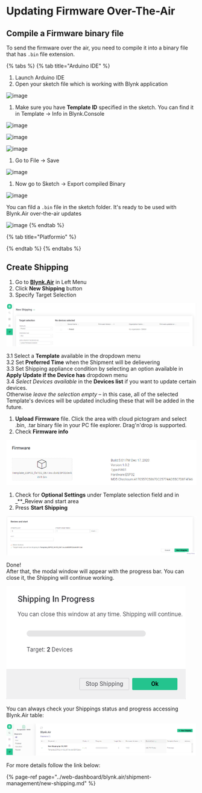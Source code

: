 # Updating Firmware Over-The-Air

## Compile a Firmware binary file

To send the firmware over the air, you need to compile it into a binary file that has `.bin` file extension.

{% tabs %}
{% tab title="Arduino IDE" %}
1. Launch Arduino IDE  
2. Open your sketch file which is working with Blynk application

![image](https://user-images.githubusercontent.com/65705128/115250112-f0c76180-a131-11eb-96b3-8f3156c7a136.png)

1. Make sure you have **Template ID** specified in the sketch. You can find it in Template -&gt; Info in Blynk.Console

![image](https://user-images.githubusercontent.com/65705128/115251088-dcd02f80-a132-11eb-9ae6-c657c429b4a1.png)

![image](https://user-images.githubusercontent.com/65705128/115254884-75b47a00-a136-11eb-8fc4-e4305b7f68b3.png)

![image](https://user-images.githubusercontent.com/65705128/115254884-75b47a00-a136-11eb-8fc4-e4305b7f68b3.png)

1. Go to File -&gt; Save

![image](https://user-images.githubusercontent.com/65705128/115255420-ebb8e100-a136-11eb-8fff-ab3e901f59f2.png)

1. Now go to Sketch -&gt; Export compiled Binary

![image](https://user-images.githubusercontent.com/65705128/115255779-46523d00-a137-11eb-8420-1ab24f465265.png)

You can fild a `.bin` file in the sketch folder. It's ready to be used with Blynk.Air over-the-air updates

![image](https://user-images.githubusercontent.com/65705128/115256352-d09aa100-a137-11eb-91f5-cb8024c17222.png)
{% endtab %}

{% tab title="Platformio" %}

{% endtab %}
{% endtabs %}

## Create Shipping

1. Go to [**Blynk.Air**](https://github.com/blynkkk/docs/tree/874cbfc84deeb7af25fc16dc69cc0aabc984189c/web-dashboard/blynk.air) in Left Menu
2. Click **New Shipping** button
3. Specify Target Selection 

![](../.gitbook/assets/target-selection.png)

3.1 Select a **Template** available in the dropdown menu  
3.2 Set **Preferred Time** when the Shipment will be delievering  
3.3 Set Shipping appliance condition by selecting an option available in **Apply Update if the Device has** dropdown menu  
3.4 _Select Devices available_ in the **Devices list** if you want to update certain devices.  
Otherwise _leave the selection empty_ – in this case, all of the selected Template's devices will be updated including these that will be added in the future.

1. **Upload** **Firmware** file. Click the area with cloud pictogram and select .bin, .tar binary file in your PC file explorer. Drag'n'drop is supported.  
2. Check **Firmware info**

![](../.gitbook/assets/firmware.png)

1. Check for **Optional Settings** under Template selection field and in _\*\*_Review and start area  
2. Press **Start Shipping** 

![](../.gitbook/assets/review_and_start.png)

Done!  
After that, the modal window will appear with the progress bar. You can close it, the Shipping will continue working.

![](../.gitbook/assets/shipping_in_progress.png)

You can always check your Shippings status and progress accessing Blynk.Air table:

![](../.gitbook/assets/shipments_tab.png)

For more details follow the link below:

{% page-ref page="../web-dashboard/blynk.air/shipment-management/new-shipping.md" %}

